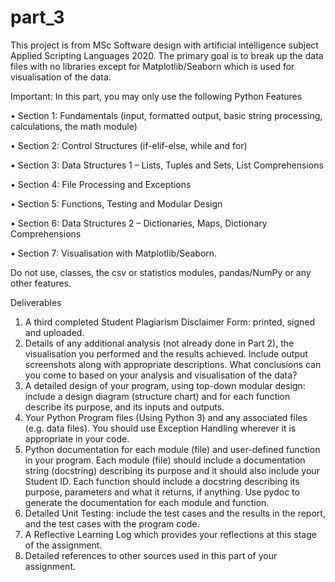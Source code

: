 # part_3

This project is from MSc Software design with artificial intelligence subject Applied Scripting Languages 2020. The primary goal is to break up the data files with no libraries except for Matplotlib/Seaborn which is used for visualisation of the data. 

Important: In this part, you may only use the following Python Features
  
  • Section 1: Fundamentals (input, formatted output, basic string processing, calculations, the math module)
  
  • Section 2: Control Structures (if-elif-else, while and for)
  
  • Section 3: Data Structures 1 – Lists, Tuples and Sets, List Comprehensions
  
  • Section 4: File Processing and Exceptions
  
  • Section 5: Functions, Testing and Modular Design
  
  • Section 6: Data Structures 2 – Dictionaries, Maps, Dictionary Comprehensions
  
  • Section 7: Visualisation with Matplotlib/Seaborn.
  
Do not use, classes, the csv or statistics modules, pandas/NumPy or any other features.

Deliverables
  1. A third completed Student Plagiarism Disclaimer Form: printed, signed and uploaded.
  2. Details of any additional analysis (not already done in Part 2), the visualisation you performed and the results achieved. Include output screenshots along with appropriate descriptions. What conclusions can you come to based on your analysis and visualisation of the data?
  3. A detailed design of your program, using top-down modular design: include a design diagram (structure chart) and for each function describe its purpose, and its inputs and outputs.
  4. Your Python Program files (Using Python 3) and any associated files (e.g. data files). You should use Exception Handling wherever it is appropriate in your code.
  5. Python documentation for each module (file) and user-defined function in your program. Each module (file) should include a documentation string (docstring) describing its purpose and it should also include your Student ID. Each function should include a docstring describing its purpose, parameters and what it returns, if anything. Use pydoc to generate the documentation for each module and function.
  6. Detailed Unit Testing: include the test cases and the results in the report, and the test cases with the program code.
  7. A Reflective Learning Log which provides your reflections at this stage of the assignment.
  8. Detailed references to other sources used in this part of your assignment. 
